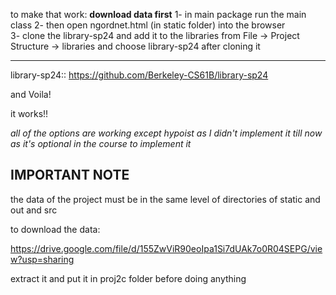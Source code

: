 to make that work:
**download data first**
1- in main package run the main class 
2- then open ngordnet.html (in static folder) into the browser  
3- clone the library-sp24 and add it to the libraries from File -> Project Structure -> libraries and choose library-sp24 after cloning it
**************
library-sp24::
https://github.com/Berkeley-CS61B/library-sp24

and Voila!

it works!!

*all of the options are working except hypoist as I didn't implement it till now as it's optional in the course to implement it*

**IMPORTANT NOTE**
-------------------
the data of the project must be in the same level of directories of static and out and src

to download the data:

https://drive.google.com/file/d/155ZwViR90eoIpa1Si7dUAk7o0R04SEPG/view?usp=sharing

extract it and put it in proj2c folder before doing anything 